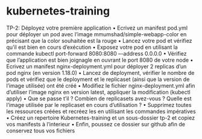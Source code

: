 # kubernetes-training

TP-2: Déployez votre première application
• Ecrivez un manifest pod.yml pour déployer un pod avec l’image mmumshad/simple-webapp-color en précisant que la color
souhaitée est la rouge
• Lancez votre pod et vérifiez qu’il est bien en cours d’exécution
• Exposez votre pod en utilisant la commande kubectl port-forward <nom de votre pod> 8080:8080 –-address 0.0.0.0
• Vérifiez que l’application est bien joignagle en ouvrant le port 8080 de votre node
• Ecrivez un manifest nginx-deployment.yml pour déployer 2 replicas d’un pod nginx (en version 1.18.0)
• Lancez de deployment, vérifier le nombre de pods et vérifiez que le deployment et le replicaset (ainsi que la version de l’image
utilisée) ont été créé
• Modifiez le fichier nginx-deployment.yml afin d’utiliser l’image nginx en version latest, appliquer la modification (kubectl apply)
• Que se passe t’il ? Combien de replicasets avez-vous ? Quelle est l’image utilisée par le replicaset en cours d’utilisation ?
• Supprimez toutes les ressources créées et recréez les en utilisant les commandes impératives
• Créez un repertoire Kubernetes-training et un sous-dossier tp-2 et copiez vos manifests à l’interieur
• Enfin, poussez ce dossier sur github afin de conservez tous vos fichiers
